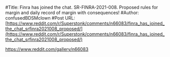 #Title: Finra has joined the chat. SR-FINRA-2021-008. Proposed rules for margin and daily record of margin with consequences!
#Author: confusedBDSMclown
#Post URL: [https://www.reddit.com/r/Superstonk/comments/n66083/finra_has_joined_the_chat_srfinra2021008_proposed/](https://www.reddit.com/r/Superstonk/comments/n66083/finra_has_joined_the_chat_srfinra2021008_proposed/)


https://www.reddit.com/gallery/n66083